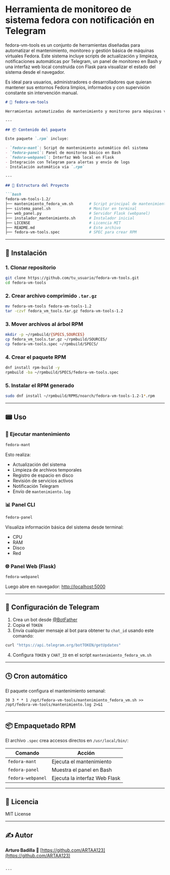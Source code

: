 # Herramienta de monitoreo de sistema fedora con notificación en Telegram

fedora-vm-tools es un conjunto de herramientas diseñadas para automatizar el mantenimiento, monitoreo y gestión básica de máquinas virtuales Fedora. Este sistema incluye scripts de actualización y limpieza, notificaciones automáticas por Telegram, un panel de monitoreo en Bash y una interfaz web local construida con Flask para visualizar el estado del sistema desde el navegador.

Es ideal para usuarios, administradores o desarrolladores que quieran mantener sus entornos Fedora limpios, informados y con supervisión constante sin intervención manual.

````markdown
# 🧰 fedora-vm-tools

Herramientas automatizadas de mantenimiento y monitoreo para máquinas virtuales Fedora, con notificaciones por Telegram y paneles CLI + Web.

---

## 📦 Contenido del paquete

Este paquete `.rpm` incluye:

- `fedora-mant`: Script de mantenimiento automático del sistema
- `fedora-panel`: Panel de monitoreo básico en Bash
- `fedora-webpanel`: Interfaz Web local en Flask
- Integración con Telegram para alertas y envío de logs
- Instalación automática vía `.rpm`

---

## 📁 Estructura del Proyecto

```bash
fedora-vm-tools-1.2/
├── mantenimiento_fedora_vm.sh       # Script principal de mantenimiento
├── sistema_panel.sh                 # Monitor en terminal
├── web_panel.py                     # Servidor Flask (webpanel)
├── instalador_mantenimiento.sh      # Instalador inicial
├── LICENSE                          # Licencia MIT
├── README.md                        # Este archivo
├── fedora-vm-tools.spec             # SPEC para crear RPM
````

---

## 🚀 Instalación

### 1. Clonar repositorio

```bash
git clone https://github.com/tu_usuario/fedora-vm-tools.git
cd fedora-vm-tools
```

### 2. Crear archivo comprimido `.tar.gz`

```bash
mv fedora-vm-tools fedora-vm-tools-1.2
tar -czvf fedora_vm_tools.tar.gz fedora-vm-tools-1.2
```

### 3. Mover archivos al árbol RPM

```bash
mkdir -p ~/rpmbuild/{SPECS,SOURCES}
cp fedora_vm_tools.tar.gz ~/rpmbuild/SOURCES/
cp fedora-vm-tools.spec ~/rpmbuild/SPECS/
```

### 4. Crear el paquete RPM

```bash
dnf install rpm-build -y
rpmbuild -ba ~/rpmbuild/SPECS/fedora-vm-tools.spec
```

### 5. Instalar el RPM generado

```bash
sudo dnf install ~/rpmbuild/RPMS/noarch/fedora-vm-tools-1.2-1*.rpm
```

---

## 📟 Uso

### 🔧 Ejecutar mantenimiento

```bash
fedora-mant
```

Esto realiza:

* Actualización del sistema
* Limpieza de archivos temporales
* Registro de espacio en disco
* Revisión de servicios activos
* Notificación Telegram
* Envío de `mantenimiento.log`

### 📊 Panel CLI

```bash
fedora-panel
```

Visualiza información básica del sistema desde terminal:

* CPU
* RAM
* Disco
* Red

### 🌐 Panel Web (Flask)

```bash
fedora-webpanel
```

Luego abre en navegador: [http://localhost:5000](http://localhost:5000)

---

## 🤖 Configuración de Telegram

1. Crea un bot desde [@BotFather](https://t.me/BotFather)
2. Copia el `TOKEN`
3. Envía cualquier mensaje al bot para obtener tu `chat_id` usando este comando:

```bash
curl "https://api.telegram.org/botTOKEN/getUpdates"
```

4. Configura `TOKEN` y `CHAT_ID` en el script `mantenimiento_fedora_vm.sh`

---

## 🕒 Cron automático

El paquete configura el mantenimiento semanal:

```cron
30 3 * * 1 /opt/fedora-vm-tools/mantenimiento_fedora_vm.sh >> /opt/fedora-vm-tools/mantenimiento.log 2>&1
```

---

## 📦 Empaquetado RPM

El archivo `.spec` crea accesos directos en `/usr/local/bin/`:

| Comando           | Acción                        |
| ----------------- | ----------------------------- |
| `fedora-mant`     | Ejecuta el mantenimiento      |
| `fedora-panel`    | Muestra el panel en Bash      |
| `fedora-webpanel` | Ejecuta la interfaz Web Flask |

---

## 📝 Licencia

MIT License

---

## ✍ Autor

**Arturo Badilla**
🔗 [https://github.com/ARTAA123](https://github.com/ARTAA123)

```

---

```
